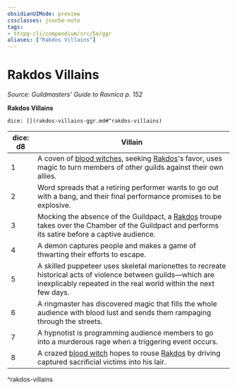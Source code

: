 ```yaml
---
obsidianUIMode: preview
cssclasses: json5e-note
tags:
- ttrpg-cli/compendium/src/5e/ggr
aliases: ["Rakdos Villains"]
---
```

# Rakdos Villains
*Source: Guildmasters' Guide to Ravnica p. 152* 

**Rakdos Villains**

`dice: [](rakdos-villains-ggr.md#^rakdos-villains)`

| dice: d8 | Villain |
|----------|---------|
| 1 | A coven of [blood witches](blood-witch-ggr.md), seeking [Rakdos](rakdos-ggr.md)'s favor, uses magic to turn members of other guilds against their own allies. |
| 2 | Word spreads that a retiring performer wants to go out with a bang, and their final performance promises to be explosive. |
| 3 | Mocking the absence of the Guildpact, a [Rakdos](rakdos-ggr.md) troupe takes over the Chamber of the Guildpact and performs its satire before a captive audience. |
| 4 | A demon captures people and makes a game of thwarting their efforts to escape. |
| 5 | A skilled puppeteer uses skeletal marionettes to recreate historical acts of violence between guilds—which are inexplicably repeated in the real world within the next few days. |
| 6 | A ringmaster has discovered magic that fills the whole audience with blood lust and sends them rampaging through the streets. |
| 7 | A hypnotist is programming audience members to go into a murderous rage when a triggering event occurs. |
| 8 | A crazed [blood witch](blood-witch-ggr.md) hopes to rouse [Rakdos](rakdos-ggr.md) by driving captured sacrificial victims into his lair. |
^rakdos-villains